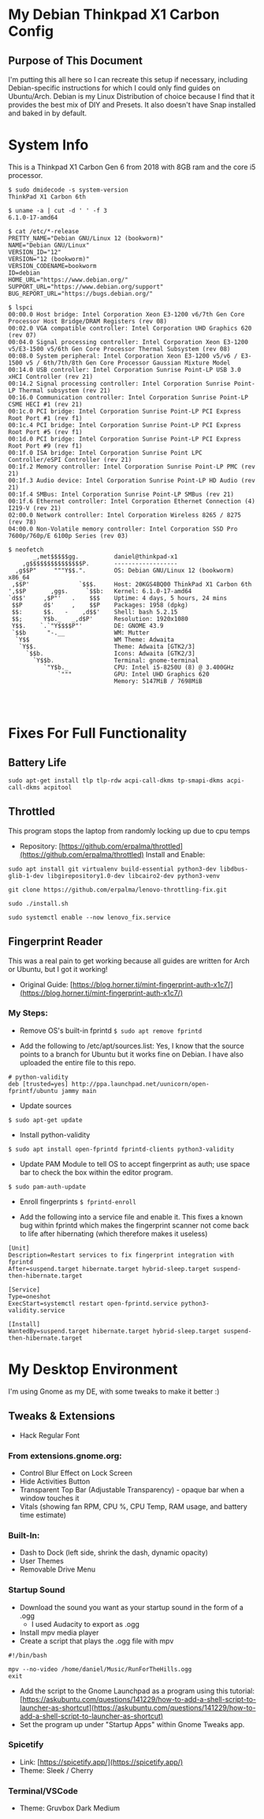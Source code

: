 # My Debian Thinkpad X1 Carbon Config
## Purpose of This Document
I'm putting this all here so I can recreate this setup if necessary, including Debian-specific instructions for which I could only find guides on Ubuntu/Arch. Debian is my Linux Distribution of choice because I find that it provides the best mix of DIY and Presets. It also doesn't have Snap installed and baked in by default. 

# System Info
This is a Thinkpad X1 Carbon Gen 6 from 2018 with 8GB ram and the core i5 processor.
```
$ sudo dmidecode -s system-version
ThinkPad X1 Carbon 6th
```

```
$ uname -a | cut -d ' ' -f 3
6.1.0-17-amd64
```
```
$ cat /etc/*-release
PRETTY_NAME="Debian GNU/Linux 12 (bookworm)"
NAME="Debian GNU/Linux"
VERSION_ID="12"
VERSION="12 (bookworm)"
VERSION_CODENAME=bookworm
ID=debian
HOME_URL="https://www.debian.org/"
SUPPORT_URL="https://www.debian.org/support"
BUG_REPORT_URL="https://bugs.debian.org/"
```
```
$ lspci
00:00.0 Host bridge: Intel Corporation Xeon E3-1200 v6/7th Gen Core Processor Host Bridge/DRAM Registers (rev 08)
00:02.0 VGA compatible controller: Intel Corporation UHD Graphics 620 (rev 07)
00:04.0 Signal processing controller: Intel Corporation Xeon E3-1200 v5/E3-1500 v5/6th Gen Core Processor Thermal Subsystem (rev 08)
00:08.0 System peripheral: Intel Corporation Xeon E3-1200 v5/v6 / E3-1500 v5 / 6th/7th/8th Gen Core Processor Gaussian Mixture Model
00:14.0 USB controller: Intel Corporation Sunrise Point-LP USB 3.0 xHCI Controller (rev 21)
00:14.2 Signal processing controller: Intel Corporation Sunrise Point-LP Thermal subsystem (rev 21)
00:16.0 Communication controller: Intel Corporation Sunrise Point-LP CSME HECI #1 (rev 21)
00:1c.0 PCI bridge: Intel Corporation Sunrise Point-LP PCI Express Root Port #1 (rev f1)
00:1c.4 PCI bridge: Intel Corporation Sunrise Point-LP PCI Express Root Port #5 (rev f1)
00:1d.0 PCI bridge: Intel Corporation Sunrise Point-LP PCI Express Root Port #9 (rev f1)
00:1f.0 ISA bridge: Intel Corporation Sunrise Point LPC Controller/eSPI Controller (rev 21)
00:1f.2 Memory controller: Intel Corporation Sunrise Point-LP PMC (rev 21)
00:1f.3 Audio device: Intel Corporation Sunrise Point-LP HD Audio (rev 21)
00:1f.4 SMBus: Intel Corporation Sunrise Point-LP SMBus (rev 21)
00:1f.6 Ethernet controller: Intel Corporation Ethernet Connection (4) I219-V (rev 21)
02:00.0 Network controller: Intel Corporation Wireless 8265 / 8275 (rev 78)
04:00.0 Non-Volatile memory controller: Intel Corporation SSD Pro 7600p/760p/E 6100p Series (rev 03)
```

```
$ neofetch
       _,met$$$$$gg.          daniel@thinkpad-x1 
    ,g$$$$$$$$$$$$$$$P.       ------------------ 
  ,g$$P"     """Y$$.".        OS: Debian GNU/Linux 12 (bookworm) x86_64 
 ,$$P'              `$$$.     Host: 20KGS4BQ00 ThinkPad X1 Carbon 6th 
',$$P       ,ggs.     `$$b:   Kernel: 6.1.0-17-amd64 
`d$$'     ,$P"'   .    $$$    Uptime: 4 days, 5 hours, 24 mins 
 $$P      d$'     ,    $$P    Packages: 1958 (dpkg) 
 $$:      $$.   -    ,d$$'    Shell: bash 5.2.15 
 $$;      Y$b._   _,d$P'      Resolution: 1920x1080 
 Y$$.    `.`"Y$$$$P"'         DE: GNOME 43.9 
 `$$b      "-.__              WM: Mutter 
  `Y$$                        WM Theme: Adwaita 
   `Y$$.                      Theme: Adwaita [GTK2/3] 
     `$$b.                    Icons: Adwaita [GTK2/3] 
       `Y$$b.                 Terminal: gnome-terminal 
          `"Y$b._             CPU: Intel i5-8250U (8) @ 3.400GHz 
              `"""            GPU: Intel UHD Graphics 620 
                              Memory: 5147MiB / 7698MiB 

                                                      
                                                      
```


# Fixes For Full Functionality

## Battery Life
```
sudo apt-get install tlp tlp-rdw acpi-call-dkms tp-smapi-dkms acpi-call-dkms acpitool
```
## Throttled
This program stops the laptop from randomly locking up due to cpu temps
- Repository: [https://github.com/erpalma/throttled](https://github.com/erpalma/throttled)
Install and Enable:
```
sudo apt install git virtualenv build-essential python3-dev libdbus-glib-1-dev libgirepository1.0-dev libcairo2-dev python3-venv
```
```
git clone https://github.com/erpalma/lenovo-throttling-fix.git
```
```
sudo ./install.sh
```
```
sudo systemctl enable --now lenovo_fix.service
```

## Fingerprint Reader
This was a real pain to get working because all guides are written for Arch or Ubuntu, but I got it working!
- Original Guide: [https://blog.horner.tj/mint-fingerprint-auth-x1c7/](https://blog.horner.tj/mint-fingerprint-auth-x1c7/)
### My Steps:
- Remove OS's built-in fprintd
```$ sudo apt remove fprintd```

- Add the following to /etc/apt/sources.list:
Yes, I know that the source points to a branch for Ubuntu but it works fine on Debian.
I have also uploaded the entire file to this repo.
```
# python-validity
deb [trusted=yes] http://ppa.launchpad.net/uunicorn/open-fprintf/ubuntu jammy main
```

- Update sources
```
$ sudo apt-get update
```

- Install python-validity
```
$ sudo apt install open-fprintd fprintd-clients python3-validity
```
- Update PAM Module to tell OS to accept fingerprint as auth; use space bar to check the box within the editor program.
```
$ sudo pam-auth-update
```

- Enroll fingerprints
```$ fprintd-enroll```

- Add the following into a service file and enable it. This fixes a known bug within fprintd which makes the fingerprint scanner not come back to life after hibernating (which therefore makes it useless)
```
[Unit]
Description=Restart services to fix fingerprint integration with fprintd
After=suspend.target hibernate.target hybrid-sleep.target suspend-then-hibernate.target

[Service]
Type=oneshot
ExecStart=systemctl restart open-fprintd.service python3-validity.service

[Install]
WantedBy=suspend.target hibernate.target hybrid-sleep.target suspend-then-hibernate.target

```
# My Desktop Environment
I'm using Gnome as my DE, with some tweaks to make it better :)

## Tweaks & Extensions
- Hack Regular Font
### From extensions.gnome.org:
- Control Blur Effect on Lock Screen
- Hide Activities Button
- Transparent Top Bar (Adjustable Transparency) - opaque bar when a window touches it
- Vitals (showing fan RPM, CPU %, CPU Temp, RAM usage, and battery time estimate)

### Built-In:
- Dash to Dock (left side, shrink the dash, dynamic opacity)
- User Themes
- Removable Drive Menu

### Startup Sound
- Download the sound you want as your startup sound in the form of a .ogg
    - I used Audacity to export as .ogg
- Install mpv media player
- Create a script that plays the .ogg file with mpv
```
#!/bin/bash

mpv --no-video /home/daniel/Music/RunForTheHills.ogg
exit
```
- Add the script to the Gnome Launchpad as a program using this tutorial: [https://askubuntu.com/questions/141229/how-to-add-a-shell-script-to-launcher-as-shortcut](https://askubuntu.com/questions/141229/how-to-add-a-shell-script-to-launcher-as-shortcut)
- Set the program up under "Startup Apps" within Gnome Tweaks app.

### Spicetify
- Link: [https://spicetify.app/](https://spicetify.app/)
- Theme: Sleek / Cherry

### Terminal/VSCode
- Theme: Gruvbox Dark Medium
